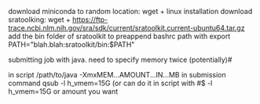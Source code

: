 
download miniconda to random location: wget + linux installation
download sratoolking: wget + https://ftp-trace.ncbi.nlm.nih.gov/sra/sdk/current/sratoolkit.current-ubuntu64.tar.gz
add the bin folder of sratoolkit to preappend bashrc path with export PATH="blah.blah:sratoolkit/bin:$PATH"

submitting job with java. need to specify memory twice (potentially)#

in script /path/to/java -XmxMEM...AMOUNT...IN...MB
in submission command qsub -l h_vmem=15G (or can do it in script with #$ -l h_vmem=15G or amount you want
